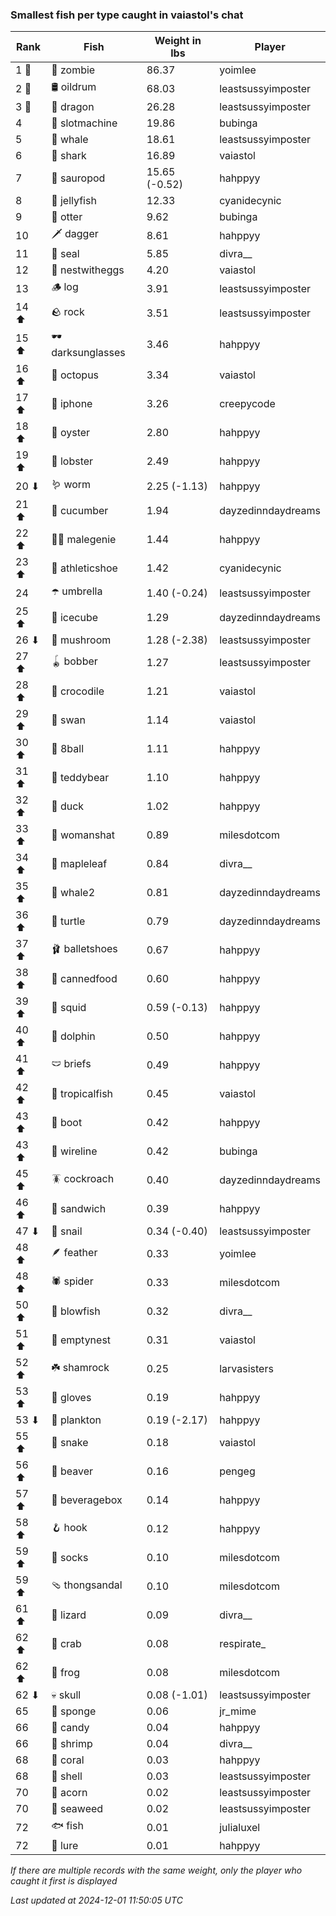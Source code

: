### Smallest fish per type caught in vaiastol's chat
| Rank | Fish | Weight in lbs | Player |
|------|--------|-----------|---------|
| 1 🥇  | 🧟 zombie | 86.37 | yoimlee |
| 2 🥈  | 🛢️ oildrum | 68.03 | leastsussyimposter |
| 3 🥉  | 🐉 dragon | 26.28 | leastsussyimposter |
| 4  | 🎰 slotmachine | 19.86 | bubinga |
| 5  | 🐳 whale | 18.61 | leastsussyimposter |
| 6  | 🦈 shark | 16.89 | vaiastol |
| 7  | 🦕 sauropod | 15.65 (-0.52) | hahppyy |
| 8  | 🪼 jellyfish | 12.33 | cyanidecynic |
| 9  | 🦦 otter | 9.62 | bubinga |
| 10  | 🗡️ dagger | 8.61 | hahppyy |
| 11  | 🦭 seal | 5.85 | divra__ |
| 12  | 🪺 nestwitheggs | 4.20 | vaiastol |
| 13  | 🪵 log | 3.91 | leastsussyimposter |
| 14 ⬆ | 🪨 rock | 3.51 | leastsussyimposter |
| 15 ⬆ | 🕶️ darksunglasses | 3.46 | hahppyy |
| 16 ⬆ | 🐙 octopus | 3.34 | vaiastol |
| 17 ⬆ | 📱 iphone | 3.26 | creepycode |
| 18 ⬆ | 🦪 oyster | 2.80 | hahppyy |
| 19 ⬆ | 🦞 lobster | 2.49 | hahppyy |
| 20 ⬇ | 🪱 worm | 2.25 (-1.13) | hahppyy |
| 21 ⬆ | 🥒 cucumber | 1.94 | dayzedinndaydreams |
| 22 ⬆ | 🧞‍♂ malegenie | 1.44 | hahppyy |
| 23 ⬆ | 👟 athleticshoe | 1.42 | cyanidecynic |
| 24  | ☂️ umbrella | 1.40 (-0.24) | leastsussyimposter |
| 25 ⬆ | 🧊 icecube | 1.29 | dayzedinndaydreams |
| 26 ⬇ | 🍄 mushroom | 1.28 (-2.38) | leastsussyimposter |
| 27 ⬆ | 🪀 bobber | 1.27 | leastsussyimposter |
| 28 ⬆ | 🐊 crocodile | 1.21 | vaiastol |
| 29 ⬆ | 🦢 swan | 1.14 | vaiastol |
| 30 ⬆ | 🎱 8ball | 1.11 | hahppyy |
| 31 ⬆ | 🧸 teddybear | 1.10 | hahppyy |
| 32 ⬆ | 🦆 duck | 1.02 | hahppyy |
| 33 ⬆ | 👒 womanshat | 0.89 | milesdotcom |
| 34 ⬆ | 🍁 mapleleaf | 0.84 | divra__ |
| 35 ⬆ | 🐋 whale2 | 0.81 | dayzedinndaydreams |
| 36 ⬆ | 🐢 turtle | 0.79 | dayzedinndaydreams |
| 37 ⬆ | 🩰 balletshoes | 0.67 | hahppyy |
| 38 ⬆ | 🥫 cannedfood | 0.60 | hahppyy |
| 39 ⬆ | 🦑 squid | 0.59 (-0.13) | hahppyy |
| 40 ⬆ | 🐬 dolphin | 0.50 | hahppyy |
| 41 ⬆ | 🩲 briefs | 0.49 | hahppyy |
| 42 ⬆ | 🐠 tropicalfish | 0.45 | vaiastol |
| 43 ⬆ | 👢 boot | 0.42 | hahppyy |
| 43 ⬆ | 🧵 wireline | 0.42 | bubinga |
| 45 ⬆ | 🪳 cockroach | 0.40 | dayzedinndaydreams |
| 46 ⬆ | 🥪 sandwich | 0.39 | hahppyy |
| 47 ⬇ | 🐌 snail | 0.34 (-0.40) | leastsussyimposter |
| 48 ⬆ | 🪶 feather | 0.33 | yoimlee |
| 48 ⬆ | 🕷️ spider | 0.33 | milesdotcom |
| 50 ⬆ | 🐡 blowfish | 0.32 | divra__ |
| 51 ⬆ | 🪹 emptynest | 0.31 | vaiastol |
| 52 ⬆ | ☘️ shamrock | 0.25 | larvasisters |
| 53 ⬆ | 🧤 gloves | 0.19 | hahppyy |
| 53 ⬇ | 🦠 plankton | 0.19 (-2.17) | hahppyy |
| 55 ⬆ | 🐍 snake | 0.18 | vaiastol |
| 56 ⬆ | 🦫 beaver | 0.16 | pengeg |
| 57 ⬆ | 🧃 beveragebox | 0.14 | hahppyy |
| 58 ⬆ | 🪝 hook | 0.12 | hahppyy |
| 59 ⬆ | 🧦 socks | 0.10 | milesdotcom |
| 59 ⬆ | 🩴 thongsandal | 0.10 | milesdotcom |
| 61 ⬆ | 🦎 lizard | 0.09 | divra__ |
| 62 ⬆ | 🦀 crab | 0.08 | respirate_ |
| 62 ⬆ | 🐸 frog | 0.08 | milesdotcom |
| 62 ⬇ | 💀 skull | 0.08 (-1.01) | leastsussyimposter |
| 65  | 🧽 sponge | 0.06 | jr_mime |
| 66  | 🍬 candy | 0.04 | hahppyy |
| 66  | 🦐 shrimp | 0.04 | divra__ |
| 68  | 🪸 coral | 0.03 | hahppyy |
| 68  | 🐚 shell | 0.03 | leastsussyimposter |
| 70  | 🌰 acorn | 0.02 | leastsussyimposter |
| 70  | 🌿 seaweed | 0.02 | leastsussyimposter |
| 72  | 🐟 fish | 0.01 | julialuxel |
| 72  | 🎏 lure | 0.01 | hahppyy |

_If there are multiple records with the same weight, only the player who caught it first is displayed_

_Last updated at 2024-12-01 11:50:05 UTC_